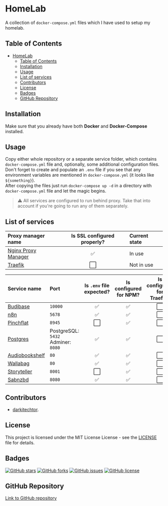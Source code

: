 # HomeLab

A collection of `docker-compose.yml` files which I have used to setup my homelab.

## Table of Contents

- [HomeLab](#homelab)
  - [Table of Contents](#table-of-contents)
  - [Installation](#installation)
  - [Usage](#usage)
  - [List of services](#list-of-services)
  - [Contributors](#contributors)
  - [License](#license)
  - [Badges](#badges)
  - [GitHub Repository](#github-repository)

## Installation

Make sure that you already have both **Docker** and **Docker-Compose** installed.

## Usage

Copy either whole repository or a separate service folder, which contains `docker-compose.yml` file and, optionally, some additional configuration files.  
Don't forget to create and populate an `.env` file if you see that any environment variables are mentioned in `docker-compose.yml` (it looks like `${something}`).  
After copying the files just run `docker-compose up -d` in a directory with `docker-compose.yml` file and let the magic begins.

> ⚠️ All services are configured to run behind proxy. Take that into account if you're going to run any of them separately.

## List of services

| Proxy manager name                           | Is SSL configured properly? | Current state |
| :------------------------------------------- | :-------------------------: | :------------ |
| [Nginx Proxy Manager](<Nginx Proxy Manager>) |              ✅              | In use        |
| [Traefik](Traefik)                           |              ⬜️              | Not in use    |

| Service name                     | Port                                  | Is `.env` file expected? | Is configured for NPM? | Is configured for Traefik? |
| :------------------------------- | :------------------------------------ | :----------------------: | :--------------------: | :------------------------: |
| [Budibase](Budibase)             | `10000`                               |            ✅             |           ✅            |             ⬜️              |
| [n8n](n8n)                       | `5678`                                |            ✅             |           ✅            |             ⬜️              |
| [Pinchflat](Pinchflat)           | `8945`                                |            ⬜️             |           ✅            |             ⬜️              |
| [Postgres](Postgres)             | PostgreSQL: `5432`<br>Adminer: `8080` |            ✅             |           ✅            |             ⬜️              |
| [Audiobookshelf](Audiobookshelf) | `80`                                  |            ✅             |           ✅            |             ⬜️              |
| [Wallabag](Wallabag)             | `80`                                  |            ✅             |           ✅            |             ⬜️              |
| [Storyteller](Storyteller)       | `8001`                                |            ⬜️             |           ✅            |             ⬜️              |
| [Sabnzbd](Sabnzbd)               | `8080`                                |            ✅             |           ✅            |             ⬜️              |

## Contributors

- [darkitechtor](https://github.com/darkitechtor).

## License

This project is licensed under the MIT License License - see the [LICENSE](LICENSE) file for details.

## Badges

[![GitHub stars](https://img.shields.io/github/stars/HomeLab)](https://github.com/darkitechtor/HomeLab/stargazers)
[![GitHub forks](https://img.shields.io/github/forks/HomeLab)](https://github.com/darkitechtor/HomeLab/network/members)
[![GitHub issues](https://img.shields.io/github/issues/HomeLab)](https://github.com/darkitechtor/HomeLab/issues)
[![GitHub license](https://img.shields.io/github/license/HomeLab)](https://github.com/darkitechtor/HomeLab/blob/master/LICENSE)

## GitHub Repository

[Link to GitHub repository](https://github.com/darkitechtor/HomeLab)
